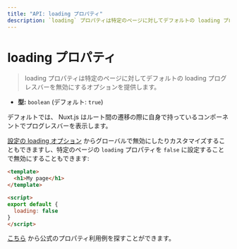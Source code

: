 ```yaml
---
title: "API: loading プロパティ"
description: `loading` プロパティは特定のページに対してデフォルトの loading プログレスバーを無効にするオプションを提供します。
---
```


# loading プロパティ

> loading プロパティは特定のページに対してデフォルトの loading プログレスバーを無効にするオプションを提供します。

- **型:** `boolean` (デフォルト: `true`)

デフォルトでは、 Nuxt.js はルート間の遷移の際に自身で持っているコンポーネントでプログレスバーを表示します。

[設定の loading オプション](/api/configuration-loading) からグローバルで無効にしたりカスタマイズすることもできますし、特定のページの `loading` プロパティを `false` に設定することで無効にすることもできます:

```html
<template>
  <h1>My page</h1>
</template>

<script>
export default {
  loading: false
}
</script>
```

[こちら](/examples/custom-page-loading) から公式のプロパティ利用例を探すことができます。
